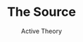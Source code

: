---
title: 'The Source'
author: Active Theory
project_image_path: '/images/gallery/the-source.jpeg'
external_url: 'http://dougaitkenthesource.com/'
---